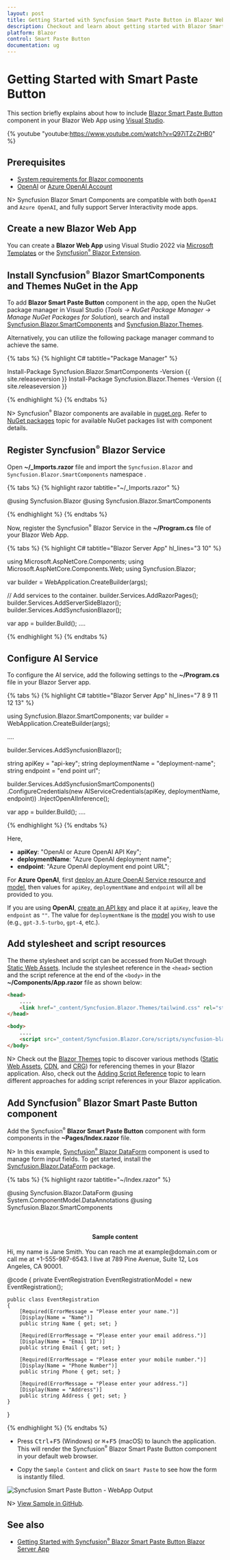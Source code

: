 ```yaml
---
layout: post
title: Getting Started with Syncfusion Smart Paste Button in Blazor Web App
description: Checkout and learn about getting started with Blazor Smart Paste Button component in Blazor Web App.
platform: Blazor
control: Smart Paste Button
documentation: ug
---
```


# Getting Started with Smart Paste Button

This section briefly explains about how to include [Blazor Smart Paste Button](https://www.syncfusion.com/blazor-components/blazor-smartpaste-button) component in your Blazor Web App using [Visual Studio](https://visualstudio.microsoft.com/vs/).

{% youtube
"youtube:https://www.youtube.com/watch?v=Q97iTZcZHB0" %}

## Prerequisites

* [System requirements for Blazor components](https://blazor.syncfusion.com/documentation/system-requirements)
* [OpenAI](https://help.openai.com/en/articles/4936850-where-do-i-find-my-openai-api-key) or [Azure OpenAI Account](https://learn.microsoft.com/en-us/azure/ai-services/openai/how-to/create-resource)

N> Syncfusion Blazor Smart Components are compatible with both `OpenAI` and `Azure OpenAI`, and fully support Server Interactivity mode apps.

## Create a new Blazor Web App

You can create a **Blazor Web App** using Visual Studio 2022 via [Microsoft Templates](https://learn.microsoft.com/en-us/aspnet/core/blazor/tooling?view=aspnetcore-8.0) or the [Syncfusion<sup style="font-size:70%">&reg;</sup> Blazor Extension](https://blazor.syncfusion.com/documentation/visual-studio-integration/template-studio).

## Install Syncfusion<sup style="font-size:70%">&reg;</sup> Blazor SmartComponents and Themes NuGet in the App

To add **Blazor Smart Paste Button** component in the app, open the NuGet package manager in Visual Studio (*Tools → NuGet Package Manager → Manage NuGet Packages for Solution*), search and install [Syncfusion.Blazor.SmartComponents](https://www.nuget.org/packages?q=Syncfusion.Blazor.SmartComponents) and [Syncfusion.Blazor.Themes](https://www.nuget.org/packages/Syncfusion.Blazor.Themes/).

Alternatively, you can utilize the following package manager command to achieve the same.

{% tabs %}
{% highlight C# tabtitle="Package Manager" %}

Install-Package Syncfusion.Blazor.SmartComponents -Version {{ site.releaseversion }}
Install-Package Syncfusion.Blazor.Themes -Version {{ site.releaseversion }}

{% endhighlight %}
{% endtabs %}

N> Syncfusion<sup style="font-size:70%">&reg;</sup> Blazor components are available in [nuget.org](https://www.nuget.org/packages?q=syncfusion.blazor). Refer to [NuGet packages](https://blazor.syncfusion.com/documentation/nuget-packages) topic for available NuGet packages list with component details.

## Register Syncfusion<sup style="font-size:70%">&reg;</sup> Blazor Service

Open **~/_Imports.razor** file and import the `Syncfusion.Blazor` and `Syncfusion.Blazor.SmartComponents` namespace .

{% tabs %}
{% highlight razor tabtitle="~/_Imports.razor" %}

@using Syncfusion.Blazor
@using Syncfusion.Blazor.SmartComponents

{% endhighlight %}
{% endtabs %}

Now, register the Syncfusion<sup style="font-size:70%">&reg;</sup> Blazor Service in the **~/Program.cs** file of your Blazor Web App.

{% tabs %}
{% highlight C# tabtitle="Blazor Server App" hl_lines="3 10" %}

using Microsoft.AspNetCore.Components;
using Microsoft.AspNetCore.Components.Web;
using Syncfusion.Blazor;

var builder = WebApplication.CreateBuilder(args);

// Add services to the container.
builder.Services.AddRazorPages();
builder.Services.AddServerSideBlazor();
builder.Services.AddSyncfusionBlazor();

var app = builder.Build();
....

{% endhighlight %}
{% endtabs %}

## Configure AI Service

To configure the AI service, add the following settings to the **~/Program.cs** file in your Blazor Server app.

{% tabs %}
{% highlight C# tabtitle="Blazor Server App" hl_lines="7 8 9 11 12 13" %}

using Syncfusion.Blazor.SmartComponents;
var builder = WebApplication.CreateBuilder(args);

....

builder.Services.AddSyncfusionBlazor();

string apiKey = "api-key";
string deploymentName = "deployment-name";
string endpoint = "end point url";

builder.Services.AddSyncfusionSmartComponents()
.ConfigureCredentials(new AIServiceCredentials(apiKey, deploymentName, endpoint))
.InjectOpenAIInference();

var app = builder.Build();
....

{% endhighlight %}
{% endtabs %}

Here,

* **apiKey**: "OpenAI or Azure OpenAI API Key";
* **deploymentName**: "Azure OpenAI deployment name";
* **endpoint**: "Azure OpenAI deployment end point URL";

For **Azure OpenAI**, first [deploy an Azure OpenAI Service resource and model](https://learn.microsoft.com/en-us/azure/ai-services/openai/how-to/create-resource), then values for `apiKey`, `deploymentName` and `endpoint` will all be provided to you.

If you are using **OpenAI**, [create an API key](https://help.openai.com/en/articles/4936850-where-do-i-find-my-openai-api-key) and place it at `apiKey`, leave the `endpoint` as `""`. The value for `deploymentName` is the [model](https://learn.microsoft.com/en-us/azure/ai-services/openai/concepts/models) you wish to use (e.g., `gpt-3.5-turbo`, `gpt-4`, etc.).

## Add stylesheet and script resources

The theme stylesheet and script can be accessed from NuGet through [Static Web Assets](https://blazor.syncfusion.com/documentation/appearance/themes#static-web-assets). Include the stylesheet reference in the `<head>` section and the script reference at the end of the `<body>` in the **~/Components/App.razor** file as shown below:

```html
<head>
    ....
    <link href="_content/Syncfusion.Blazor.Themes/tailwind.css" rel="stylesheet" />
</head>

<body>
    ....
    <script src="_content/Syncfusion.Blazor.Core/scripts/syncfusion-blazor.min.js" type="text/javascript"></script>
</body>
```

N> Check out the [Blazor Themes](https://blazor.syncfusion.com/documentation/appearance/themes) topic to discover various methods ([Static Web Assets](https://blazor.syncfusion.com/documentation/appearance/themes#static-web-assets), [CDN](https://blazor.syncfusion.com/documentation/appearance/themes#cdn-reference), and [CRG](https://blazor.syncfusion.com/documentation/common/custom-resource-generator)) for referencing themes in your Blazor application. Also, check out the [Adding Script Reference](https://blazor.syncfusion.com/documentation/common/adding-script-references) topic to learn different approaches for adding script references in your Blazor application.

## Add Syncfusion<sup style="font-size:70%">&reg;</sup> Blazor Smart Paste Button component

Add the Syncfusion<sup style="font-size:70%">&reg;</sup> **Blazor Smart Paste Button** component with form components in the **~Pages/Index.razor** file.

N> In this example, [Syncfusion<sup style="font-size:70%">&reg;</sup> Blazor DataForm](https://blazor.syncfusion.com/documentation/data-form/getting-started-with-web-app) component is used to manage form input fields. To get started, install the [Syncfusion.Blazor.DataForm](https://www.nuget.org/packages/Syncfusion.Blazor.DataForm) package.

{% tabs %}
{% highlight razor tabtitle="~/Index.razor" %}

@using Syncfusion.Blazor.DataForm
@using System.ComponentModel.DataAnnotations
@using Syncfusion.Blazor.SmartComponents

<SfDataForm ID="MyForm"
            Model="@EventRegistrationModel">
    <FormValidator>
        <DataAnnotationsValidator></DataAnnotationsValidator>
    </FormValidator>
    <FormItems>
        <FormItem Field="@nameof(EventRegistration.Name)" ID="firstname"></FormItem>
        <FormItem Field="@nameof(EventRegistration.Email)" ID="email"></FormItem>
        <FormItem Field="@nameof(EventRegistration.Phone)" ID="phonenumber"></FormItem>
        <FormItem Field="@nameof(EventRegistration.Address)" ID="address"></FormItem>
    </FormItems>
    <FormButtons>
        <SfSmartPasteButton IsPrimary="true" Content="Smart Paste" IconCss="e-icons e-paste">
        </SfSmartPasteButton>
    </FormButtons>
</SfDataForm>

<br>
<h4 style="text-align:center;">Sample content</h4>
<div>
    Hi, my name is Jane Smith. You can reach me at example@domain.com or call me at +1-555-987-6543. I live at 789 Pine Avenue, Suite 12, Los Angeles, CA 90001.
</div>

@code {
    private EventRegistration EventRegistrationModel = new EventRegistration();

    public class EventRegistration
    {
        [Required(ErrorMessage = "Please enter your name.")]
        [Display(Name = "Name")]
        public string Name { get; set; }

        [Required(ErrorMessage = "Please enter your email address.")]
        [Display(Name = "Email ID")]
        public string Email { get; set; }

        [Required(ErrorMessage = "Please enter your mobile number.")]
        [Display(Name = "Phone Number")]
        public string Phone { get; set; }

        [Required(ErrorMessage = "Please enter your address.")]
        [Display(Name = "Address")]
        public string Address { get; set; }
    }
}

{% endhighlight %}
{% endtabs %}

* Press <kbd>Ctrl</kbd>+<kbd>F5</kbd> (Windows) or <kbd>⌘</kbd>+<kbd>F5</kbd> (macOS) to launch the application. This will render the Syncfusion<sup style="font-size:70%">&reg;</sup> Blazor Smart Paste Button component in your default web browser.

* Copy the `Sample Content` and click on `Smart Paste` to see how the form is instantly filled.

![Syncfusion Smart Paste Button - WebApp Output](images/smart-paste.gif)

N> [View Sample in GitHub](https://github.com/syncfusion/smart-ai-samples).

## See also

* [Getting Started with Syncfusion<sup style="font-size:70%">&reg;</sup> Blazor Smart Paste Button Blazor Server App](https://blazor.syncfusion.com/documentation/)
